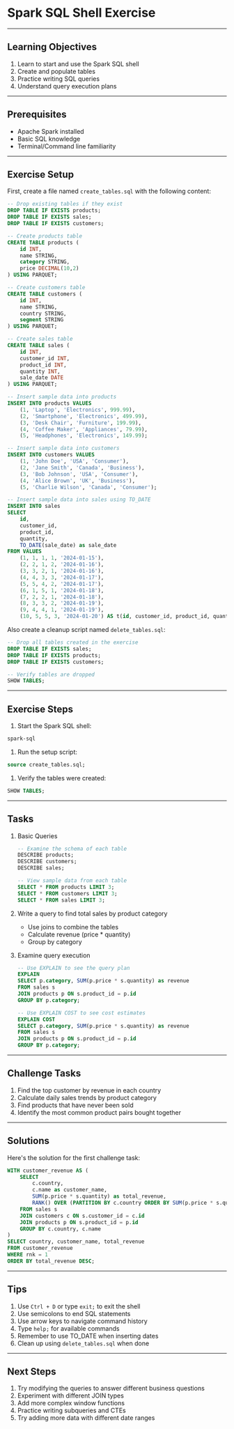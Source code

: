 # Spark SQL Shell Exercise
---
## Learning Objectives
1. Learn to start and use the Spark SQL shell
1. Create and populate tables
1. Practice writing SQL queries
1. Understand query execution plans
---
## Prerequisites
- Apache Spark installed
- Basic SQL knowledge
- Terminal/Command line familiarity
---
## Exercise Setup
First, create a file named `create_tables.sql` with the following content:

```sql
-- Drop existing tables if they exist
DROP TABLE IF EXISTS products;
DROP TABLE IF EXISTS sales;
DROP TABLE IF EXISTS customers;

-- Create products table
CREATE TABLE products (
    id INT,
    name STRING,
    category STRING,
    price DECIMAL(10,2)
) USING PARQUET;

-- Create customers table
CREATE TABLE customers (
    id INT,
    name STRING,
    country STRING,
    segment STRING
) USING PARQUET;

-- Create sales table
CREATE TABLE sales (
    id INT,
    customer_id INT,
    product_id INT,
    quantity INT,
    sale_date DATE
) USING PARQUET;

-- Insert sample data into products
INSERT INTO products VALUES
    (1, 'Laptop', 'Electronics', 999.99),
    (2, 'Smartphone', 'Electronics', 499.99),
    (3, 'Desk Chair', 'Furniture', 199.99),
    (4, 'Coffee Maker', 'Appliances', 79.99),
    (5, 'Headphones', 'Electronics', 149.99);

-- Insert sample data into customers
INSERT INTO customers VALUES
    (1, 'John Doe', 'USA', 'Consumer'),
    (2, 'Jane Smith', 'Canada', 'Business'),
    (3, 'Bob Johnson', 'USA', 'Consumer'),
    (4, 'Alice Brown', 'UK', 'Business'),
    (5, 'Charlie Wilson', 'Canada', 'Consumer');

-- Insert sample data into sales using TO_DATE
INSERT INTO sales
SELECT 
    id,
    customer_id,
    product_id,
    quantity,
    TO_DATE(sale_date) as sale_date
FROM VALUES
    (1, 1, 1, 1, '2024-01-15'),
    (2, 2, 1, 2, '2024-01-16'),
    (3, 3, 2, 1, '2024-01-16'),
    (4, 4, 3, 3, '2024-01-17'),
    (5, 5, 4, 2, '2024-01-17'),
    (6, 1, 5, 1, '2024-01-18'),
    (7, 2, 2, 1, '2024-01-18'),
    (8, 3, 3, 2, '2024-01-19'),
    (9, 4, 4, 1, '2024-01-19'),
    (10, 5, 5, 3, '2024-01-20') AS t(id, customer_id, product_id, quantity, sale_date);
```

Also create a cleanup script named `delete_tables.sql`:

```sql
-- Drop all tables created in the exercise
DROP TABLE IF EXISTS sales;
DROP TABLE IF EXISTS products;
DROP TABLE IF EXISTS customers;

-- Verify tables are dropped
SHOW TABLES;
```
---
## Exercise Steps

1. Start the Spark SQL shell:
```bash
spark-sql
```

1. Run the setup script:
```sql
source create_tables.sql;
```

1. Verify the tables were created:
```sql
SHOW TABLES;
```
---
## Tasks

1. Basic Queries
   ```sql
   -- Examine the schema of each table
   DESCRIBE products;
   DESCRIBE customers;
   DESCRIBE sales;
   
   -- View sample data from each table
   SELECT * FROM products LIMIT 3;
   SELECT * FROM customers LIMIT 3;
   SELECT * FROM sales LIMIT 3;
   ```

1. Write a query to find total sales by product category
   - Use joins to combine the tables
   - Calculate revenue (price * quantity)
   - Group by category

1. Examine query execution
   ```sql
   -- Use EXPLAIN to see the query plan
   EXPLAIN
   SELECT p.category, SUM(p.price * s.quantity) as revenue
   FROM sales s
   JOIN products p ON s.product_id = p.id
   GROUP BY p.category;
   
   -- Use EXPLAIN COST to see cost estimates
   EXPLAIN COST
   SELECT p.category, SUM(p.price * s.quantity) as revenue
   FROM sales s
   JOIN products p ON s.product_id = p.id
   GROUP BY p.category;
   ```
---
## Challenge Tasks

1. Find the top customer by revenue in each country
1. Calculate daily sales trends by product category
1. Find products that have never been sold
1. Identify the most common product pairs bought together
---
## Solutions

Here's the solution for the first challenge task:
```sql
WITH customer_revenue AS (
    SELECT 
        c.country,
        c.name as customer_name,
        SUM(p.price * s.quantity) as total_revenue,
        RANK() OVER (PARTITION BY c.country ORDER BY SUM(p.price * s.quantity) DESC) as rnk
    FROM sales s
    JOIN customers c ON s.customer_id = c.id
    JOIN products p ON s.product_id = p.id
    GROUP BY c.country, c.name
)
SELECT country, customer_name, total_revenue
FROM customer_revenue
WHERE rnk = 1
ORDER BY total_revenue DESC;
```
---
## Tips
1. Use `Ctrl + D` or type `exit;` to exit the shell
1. Use semicolons to end SQL statements
1. Use arrow keys to navigate command history
1. Type `help;` for available commands
1. Remember to use TO_DATE when inserting dates
1. Clean up using `delete_tables.sql` when done
---
## Next Steps
1. Try modifying the queries to answer different business questions
1. Experiment with different JOIN types
1. Add more complex window functions
1. Practice writing subqueries and CTEs
1. Try adding more data with different date ranges
